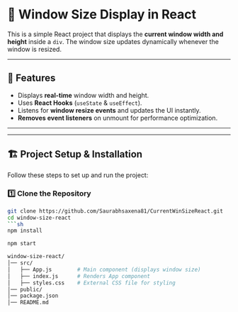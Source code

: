 # 📏 Window Size Display in React

This is a simple React project that displays the **current window width and height** inside a `div`. The window size updates dynamically whenever the window is resized.

---

## 🚀 Features
- Displays **real-time** window width and height.
- Uses **React Hooks** (`useState` & `useEffect`).
- Listens for **window resize events** and updates the UI instantly.
- **Removes event listeners** on unmount for performance optimization.

---



---

## 🏗️ **Project Setup & Installation**
Follow these steps to set up and run the project:

### **1️⃣ Clone the Repository**
```sh
git clone https://github.com/Saurabhsaxena81/CurrentWinSizeReact.git
cd window-size-react
```sh
npm install

npm start

window-size-react/
│── src/
│   ├── App.js        # Main component (displays window size)
│   ├── index.js      # Renders App component
│   ├── styles.css    # External CSS file for styling
│── public/
│── package.json
│── README.md

